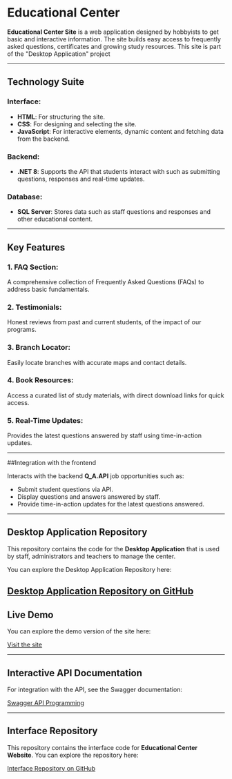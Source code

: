 # Educational Center 

**Educational Center Site** is a web application designed by hobbyists to get basic and interactive information. The site builds easy access to frequently asked questions, certificates and growing study resources.
This site is part of the "Desktop Application" project

---

## Technology Suite

### Interface:
- **HTML**: For structuring the site.
- **CSS**: For designing and selecting the site.
- **JavaScript**: For interactive elements, dynamic content and fetching data from the backend.

### Backend:
- **.NET 8**: Supports the API that students interact with such as submitting questions, responses and real-time updates.

### Database:
- **SQL Server**: Stores data such as staff questions and responses and other educational content.

---

## Key Features

### 1. **FAQ Section**:
A comprehensive collection of Frequently Asked Questions (FAQs) to address basic fundamentals.

### 2. **Testimonials**:
Honest reviews from past and current students, of the impact of our programs.

### 3. **Branch Locator**:
Easily locate branches with accurate maps and contact details.

### 4. **Book Resources**:
Access a curated list of study materials, with direct download links for quick access.

### 5. **Real-Time Updates**:
Provides the latest questions answered by staff using time-in-action updates.

---

##Integration with the frontend

Interacts with the backend **Q_A.API** job opportunities such as:
- Submit student questions via API.
- Display questions and answers answered by staff.
- Provide time-in-action updates for the latest questions answered.
---
## Desktop Application Repository

This repository contains the code for the **Desktop Application** that is used by staff, administrators and teachers to manage the center.

You can explore the Desktop Application Repository here:

[Desktop Application Repository on GitHub](https://github.com/khaledrokaya/EducationalCenterFinal)
---

## Live Demo

You can explore the demo version of the site here:

[Visit the site](https://the-center.netlify.app/)

---

## Interactive API Documentation

For integration with the API, see the Swagger documentation:

[Swagger API Programming](https://thecenter.runasp.net/swagger/index.html)

---

## Interface Repository

This repository contains the interface code for **Educational Center Website**. You can explore the repository here:

[Interface Repository on GitHub](https://github.com/MohamedMGhoniem/educational-center)

